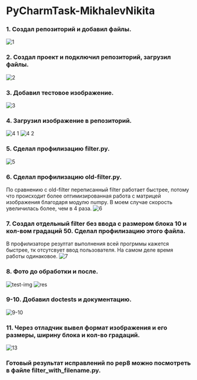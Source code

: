 # PyCharmTask-MikhalevNikita

### 1. Создал репозиторий и добавил файлы.


![1](https://user-images.githubusercontent.com/78908105/142763184-25e1afb1-4531-45c7-aef6-1de27fbc7db8.png)

### 2. Создал проект и подключил репозиторий, загрузил файлы.


![2](https://user-images.githubusercontent.com/78908105/142763216-0143b605-1d88-4c10-a582-58815016b86d.png)

### 3. Добавил тестовое изображение.


![3](https://user-images.githubusercontent.com/78908105/142763238-6cb3862c-555c-47b4-bd6b-45a5f375ed3f.png)


### 4. Загрузил изображение в репозиторий.


![4 1](https://user-images.githubusercontent.com/78908105/142763269-d62edf54-7bb9-443c-8ab9-09fa2b936122.png)
![4 2](https://user-images.githubusercontent.com/78908105/142763270-51a74a72-d1ed-4d3a-9d4a-8f24afee37c2.png)

### 5. Сделал профилизацию filter.py.


![5](https://user-images.githubusercontent.com/78908105/142763309-95e51369-1851-4755-afbf-0396c48f7911.png)

### 6. Сделал профилизацию old-filter.py.


По сравнению с old-filter переписанный filter работает быстрее, потому что происходит более оптимизированная работа с матрицей изображения благодаря модулю numpy. В моем случае скорость увеличилась более, чем в 4 раза.
![6](https://user-images.githubusercontent.com/78908105/142763354-42749721-4233-4ab4-bf20-df4454a11b39.png)

### 7. Создал отдельный filter без ввода с размером блока 10 и кол-вом градаций 50. Сделал профилизацию этого файла.


В профилизаторе резултат выполнения всей прогрммы кажется быстрее, тк отсутсвует ввод пользователя. На самом деле время работы одинаковое.
![7](https://user-images.githubusercontent.com/78908105/142763417-8d43b371-e18b-4435-ab44-5be723d799d7.png)

### 8. Фото до обработки и после.


![test-img](https://user-images.githubusercontent.com/78908105/142763740-39e9cbc7-a453-4033-8dc4-1e60e3352dd8.jpg)
![res](https://user-images.githubusercontent.com/78908105/142763745-cd408c68-d624-4b0b-95eb-44914b4a2d86.jpg)

### 9-10. Добавил doctests и документацию.


![9-10](https://user-images.githubusercontent.com/78908105/142763803-90584fb7-0e10-4bda-a517-2ed0f590f722.png)

### 11. Через отладчик вывел формат изображения и его размеры, ширину блока и кол-во градаций.


![13](https://user-images.githubusercontent.com/78908105/142763854-e86aec1a-8101-4854-bacf-f0ab32b6f362.png)


### Готовый результат исправлений по pep8 можно посмотреть в файле **filter_with_filename.py**.


